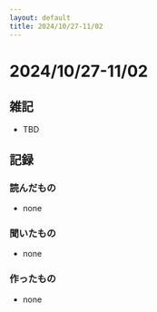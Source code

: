 ```yaml
---
layout: default
title: 2024/10/27-11/02
---
```


# 2024/10/27-11/02

## 雑記

* TBD

## 記録

### 読んだもの

* none

### 聞いたもの

* none

### 作ったもの

* none
